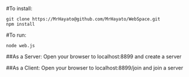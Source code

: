 #To install:

~~~ { .bash }
git clone https://MrHayato@github.com/MrHayato/WebSpace.git
npm install
~~~

#To run:

~~~ { .bash }
node web.js
~~~

##As a Server:
  Open your browser to localhost:8899 and create a server

##As a Client:
  Open your browser to localhost:8899/join and join a server


